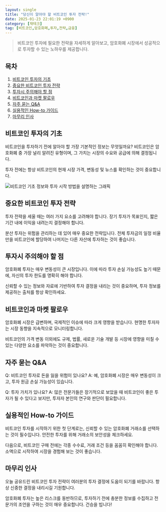 ```yaml
---
layout: single
title: "당신이 알아야 할 비트코인 투자 전략!"
date: 2025-01-23 22:01:19 +0900
category: [재테크]
tag: [비트코인,암호화폐,투자,전략,금융]
---
```

  
> 비트코인 투자에 필요한 전략을 자세하게 알아보고, 암호화폐 시장에서 성공적으로 투자할 수 있는 노하우를 제공합니다.

## 목차
1. [비트코인 투자의 기초](#비트코인-투자의-기초)
2. [중요한 비트코인 투자 전략](#중요한-비트코인-투자-전략)
3. [투자시 주의해야 할 점](#투자시-주의해야-할-점)
4. [비트코인과 마켓 팔로우](#비트코인과-마켓-팔로우)
5. [자주 묻는 Q&A](#자주-묻는-qa)
6. [실용적인 How-to 가이드](#실용적인-how-to-가이드)
7. [마무리 인사](#마무리-인사)

## 비트코인 투자의 기초

비트코인을 투자하기 전에 알아야 할 가장 기본적인 정보는 무엇일까요? 비트코인은 암호화폐 중 가장 널리 알려진 유형이며, 그 가치는 시장의 수요와 공급에 의해 결정됩니다.


투자 전에는 항상 비트코인의 현재 시장 가격, 변동성 및 뉴스를 확인하는 것이 중요합니다.


![비트코인 기초 정보와 투자 시작 방법을 설명하는 그래픽](https://i.ibb.co/mBSPwf5/tz-PAnv3-VMAiv-Ejim9-Gxrb-JTnd3-Lgj5c986-Dx3-JRv8.png)



## 중요한 비트코인 투자 전략

투자 전략을 세울 때는 여러 가지 요소를 고려해야 합니다. 장기 투자가 목표인지, 짧은 기간 내에 이익을 내려는지 결정해야 합니다.


분산 투자는 위험을 관리하는 데 있어 매우 중요한 전략입니다. 전체 투자금의 일정 비율만을 비트코인에 할당하여 나머지는 다른 자산에 투자하는 것이 좋습니다.



## 투자시 주의해야 할 점

암호화폐 투자는 매우 변동성이 큰 시장입니다. 이에 따라 투자 손실 가능성도 높기 때문에, 자신의 투자 한도를 명확히 해야 합니다.


신뢰할 수 있는 정보와 자료에 기반하여 투자 결정을 내리는 것이 중요하며, 투자 정보를 제공하는 출처를 항상 확인하세요.



## 비트코인과 마켓 팔로우

암호화폐 시장은 급변하며, 국제적인 이슈에 따라 크게 영향을 받습니다. 현명한 투자자는 시장 동향을 지속적으로 모니터링합니다.


비트코인의 가격 변동 이외에도 규제, 법률, 새로운 기술 개발 등 시장에 영향을 미칠 수 있는 다양한 요소를 파악하는 것이 중요합니다.



## 자주 묻는 Q&A

Q: 비트코인 투자로 돈을 잃을 위험이 있나요? A: 예, 암호화폐 시장은 매우 변동성이 크고, 투자 원금 손실 가능성이 있습니다.


Q: 투자 가치가 있나요? A: 많은 전문가들은 장기적으로 보았을 때 비트코인이 좋은 투자가 될 수 있다고 보지만, 투자자 본인의 연구와 판단이 필요합니다.



## 실용적인 How-to 가이드

비트코인 투자를 시작하기 위한 첫 단계로는, 신뢰할 수 있는 암호화폐 거래소를 선택하는 것이 필수입니다. 안전한 투자를 위해 거래소의 보안성을 체크하세요.


다음으로, 비트코인 구매 전에는 각종 수수료, 거래 조건 등을 꼼꼼히 확인해야 합니다. 소액으로 시작하여 시장을 경험해 보는 것이 좋습니다.



## 마무리 인사

오늘 공유드린 비트코인 투자 전략이 여러분의 투자 결정에 도움이 되기를 바랍니다. 항상 신중한 결정을 내리시길 기원합니다.


암호화폐 투자는 높은 리스크를 동반하므로, 투자하기 전에 충분한 정보를 수집하고 전문가의 조언을 구하는 것이 매우 중요합니다. 건승을 빕니다!

